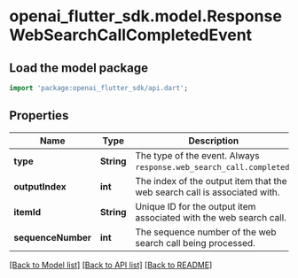 # openai_flutter_sdk.model.ResponseWebSearchCallCompletedEvent

## Load the model package
```dart
import 'package:openai_flutter_sdk/api.dart';
```

## Properties
Name | Type | Description | Notes
------------ | ------------- | ------------- | -------------
**type** | **String** | The type of the event. Always `response.web_search_call.completed`.  | 
**outputIndex** | **int** | The index of the output item that the web search call is associated with.  | 
**itemId** | **String** | Unique ID for the output item associated with the web search call.  | 
**sequenceNumber** | **int** | The sequence number of the web search call being processed. | 

[[Back to Model list]](../README.md#documentation-for-models) [[Back to API list]](../README.md#documentation-for-api-endpoints) [[Back to README]](../README.md)



